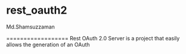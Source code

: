 # rest_oauth2 
Md.Shamsuzzaman

==================
Rest OAuth 2.0 Server is a project that easily allows the generation of an OAuth

